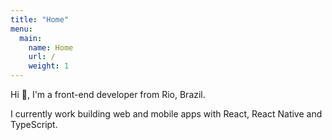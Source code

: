 ```yaml
---
title: "Home"
menu:
  main:
    name: Home
    url: /
    weight: 1
---
```


Hi 👋, I'm a front-end developer from Rio, Brazil.

I currently work building web and mobile apps with React, React Native and
TypeScript.
